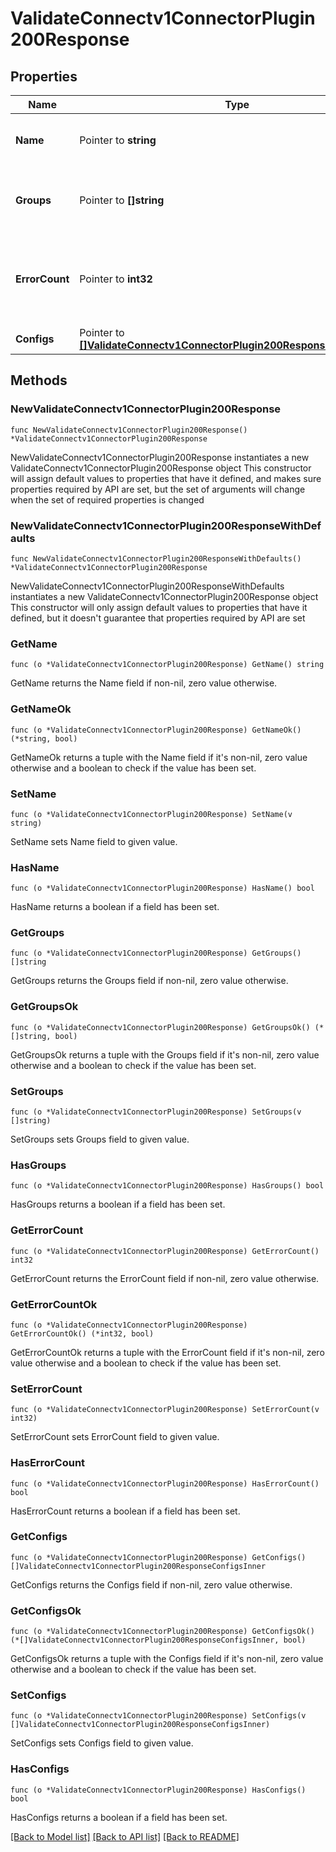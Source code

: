 # ValidateConnectv1ConnectorPlugin200Response

## Properties

Name | Type | Description | Notes
------------ | ------------- | ------------- | -------------
**Name** | Pointer to **string** | The class name of the connector plugin. | [optional] 
**Groups** | Pointer to **[]string** | The list of groups used in configuration definitions. | [optional] 
**ErrorCount** | Pointer to **int32** | The total number of errors encountered during configuration validation. | [optional] 
**Configs** | Pointer to [**[]ValidateConnectv1ConnectorPlugin200ResponseConfigsInner**](ValidateConnectv1ConnectorPlugin200ResponseConfigsInner.md) |  | [optional] 

## Methods

### NewValidateConnectv1ConnectorPlugin200Response

`func NewValidateConnectv1ConnectorPlugin200Response() *ValidateConnectv1ConnectorPlugin200Response`

NewValidateConnectv1ConnectorPlugin200Response instantiates a new ValidateConnectv1ConnectorPlugin200Response object
This constructor will assign default values to properties that have it defined,
and makes sure properties required by API are set, but the set of arguments
will change when the set of required properties is changed

### NewValidateConnectv1ConnectorPlugin200ResponseWithDefaults

`func NewValidateConnectv1ConnectorPlugin200ResponseWithDefaults() *ValidateConnectv1ConnectorPlugin200Response`

NewValidateConnectv1ConnectorPlugin200ResponseWithDefaults instantiates a new ValidateConnectv1ConnectorPlugin200Response object
This constructor will only assign default values to properties that have it defined,
but it doesn't guarantee that properties required by API are set

### GetName

`func (o *ValidateConnectv1ConnectorPlugin200Response) GetName() string`

GetName returns the Name field if non-nil, zero value otherwise.

### GetNameOk

`func (o *ValidateConnectv1ConnectorPlugin200Response) GetNameOk() (*string, bool)`

GetNameOk returns a tuple with the Name field if it's non-nil, zero value otherwise
and a boolean to check if the value has been set.

### SetName

`func (o *ValidateConnectv1ConnectorPlugin200Response) SetName(v string)`

SetName sets Name field to given value.

### HasName

`func (o *ValidateConnectv1ConnectorPlugin200Response) HasName() bool`

HasName returns a boolean if a field has been set.

### GetGroups

`func (o *ValidateConnectv1ConnectorPlugin200Response) GetGroups() []string`

GetGroups returns the Groups field if non-nil, zero value otherwise.

### GetGroupsOk

`func (o *ValidateConnectv1ConnectorPlugin200Response) GetGroupsOk() (*[]string, bool)`

GetGroupsOk returns a tuple with the Groups field if it's non-nil, zero value otherwise
and a boolean to check if the value has been set.

### SetGroups

`func (o *ValidateConnectv1ConnectorPlugin200Response) SetGroups(v []string)`

SetGroups sets Groups field to given value.

### HasGroups

`func (o *ValidateConnectv1ConnectorPlugin200Response) HasGroups() bool`

HasGroups returns a boolean if a field has been set.

### GetErrorCount

`func (o *ValidateConnectv1ConnectorPlugin200Response) GetErrorCount() int32`

GetErrorCount returns the ErrorCount field if non-nil, zero value otherwise.

### GetErrorCountOk

`func (o *ValidateConnectv1ConnectorPlugin200Response) GetErrorCountOk() (*int32, bool)`

GetErrorCountOk returns a tuple with the ErrorCount field if it's non-nil, zero value otherwise
and a boolean to check if the value has been set.

### SetErrorCount

`func (o *ValidateConnectv1ConnectorPlugin200Response) SetErrorCount(v int32)`

SetErrorCount sets ErrorCount field to given value.

### HasErrorCount

`func (o *ValidateConnectv1ConnectorPlugin200Response) HasErrorCount() bool`

HasErrorCount returns a boolean if a field has been set.

### GetConfigs

`func (o *ValidateConnectv1ConnectorPlugin200Response) GetConfigs() []ValidateConnectv1ConnectorPlugin200ResponseConfigsInner`

GetConfigs returns the Configs field if non-nil, zero value otherwise.

### GetConfigsOk

`func (o *ValidateConnectv1ConnectorPlugin200Response) GetConfigsOk() (*[]ValidateConnectv1ConnectorPlugin200ResponseConfigsInner, bool)`

GetConfigsOk returns a tuple with the Configs field if it's non-nil, zero value otherwise
and a boolean to check if the value has been set.

### SetConfigs

`func (o *ValidateConnectv1ConnectorPlugin200Response) SetConfigs(v []ValidateConnectv1ConnectorPlugin200ResponseConfigsInner)`

SetConfigs sets Configs field to given value.

### HasConfigs

`func (o *ValidateConnectv1ConnectorPlugin200Response) HasConfigs() bool`

HasConfigs returns a boolean if a field has been set.


[[Back to Model list]](../README.md#documentation-for-models) [[Back to API list]](../README.md#documentation-for-api-endpoints) [[Back to README]](../README.md)


